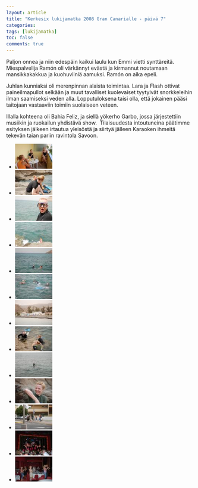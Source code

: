 ```yaml
---
layout: article
title: "Kerkesix lukijamatka 2008 Gran Canarialle - päivä 7"
categories:
tags: [lukijamatka]
toc: false
comments: true
---
```


Paljon onnea ja niin edespäin kaikui laulu kun Emmi vietti synttäreitä.
Miespalvelija Ramón oli värkännyt evästä ja kirmannut noutamaan
mansikkakakkua ja kuohuviiniä aamuksi. Ramón on aika epeli.

Juhlan kunniaksi oli merenpinnan alaista toimintaa. Lara ja Flash
ottivat paineilmapullot selkään ja muut tavalliset kuolevaiset tyytyivät
snorkkeleihin ilman saamiseksi veden alla. Lopputuloksena taisi olla,
että jokainen pääsi taitojaan vastaaviin toimiin suolaiseen veteen.

Illalla kohteena oli Bahia Feliz, ja siellä yökerho Garbo, jossa
järjestettiin musiikin ja ruokailun yhdistävä show.  Tilaisuudesta
intoutuneina päätimme esityksen jälkeen irtautua yleisöstä ja siirtyä
jälleen Karaoken ihmeitä tekevän taian pariin ravintola Savoon.

<div class="th-grid image-gallery" markdown="1">

- [![](/images/kerkesix-lukijamatka-2008-paiva-7/Thumbnails/DSC_0828.JPG)](/images/kerkesix-lukijamatka-2008-paiva-7/DSC_0828.JPG)
- [![](/images/kerkesix-lukijamatka-2008-paiva-7/Thumbnails/DSC_0838.JPG)](/images/kerkesix-lukijamatka-2008-paiva-7/DSC_0838.JPG)
- [![](/images/kerkesix-lukijamatka-2008-paiva-7/Thumbnails/DSC_0845.JPG)](/images/kerkesix-lukijamatka-2008-paiva-7/DSC_0845.JPG)
- [![](/images/kerkesix-lukijamatka-2008-paiva-7/Thumbnails/DSC_0858.JPG)](/images/kerkesix-lukijamatka-2008-paiva-7/DSC_0858.JPG)
- [![](/images/kerkesix-lukijamatka-2008-paiva-7/Thumbnails/DSC_0860.JPG)](/images/kerkesix-lukijamatka-2008-paiva-7/DSC_0860.JPG)
- [![](/images/kerkesix-lukijamatka-2008-paiva-7/Thumbnails/DSC_0884.JPG)](/images/kerkesix-lukijamatka-2008-paiva-7/DSC_0884.JPG)
- [![](/images/kerkesix-lukijamatka-2008-paiva-7/Thumbnails/DSC_0914.JPG)](/images/kerkesix-lukijamatka-2008-paiva-7/DSC_0914.JPG)
- [![](/images/kerkesix-lukijamatka-2008-paiva-7/Thumbnails/DSC_0923.JPG)](/images/kerkesix-lukijamatka-2008-paiva-7/DSC_0923.JPG)
- [![](/images/kerkesix-lukijamatka-2008-paiva-7/Thumbnails/DSC_0942.JPG)](/images/kerkesix-lukijamatka-2008-paiva-7/DSC_0942.JPG)
- [![](/images/kerkesix-lukijamatka-2008-paiva-7/Thumbnails/DSC_0966.JPG)](/images/kerkesix-lukijamatka-2008-paiva-7/DSC_0966.JPG)
- [![](/images/kerkesix-lukijamatka-2008-paiva-7/Thumbnails/DSC_0979.JPG)](/images/kerkesix-lukijamatka-2008-paiva-7/DSC_0979.JPG)
- [![](/images/kerkesix-lukijamatka-2008-paiva-7/Thumbnails/DSC_0981.JPG)](/images/kerkesix-lukijamatka-2008-paiva-7/DSC_0981.JPG)
- [![](/images/kerkesix-lukijamatka-2008-paiva-7/Thumbnails/DSC_1005.JPG)](/images/kerkesix-lukijamatka-2008-paiva-7/DSC_1005.JPG)

</div>
